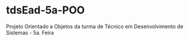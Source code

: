 # tdsEad-5a-POO
Projeto Orientado a Objetos da turma  de Técnico em Desenvolvimento de Sistemas - 5a. Feira
